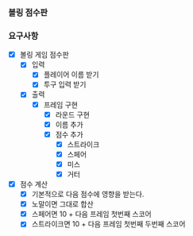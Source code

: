 ### 볼링 점수판

### 요구사항

- [x] 볼링 게임 점수판
    - [x] 입력
        - [x] 플레이어 이름 받기
        - [x] 투구 입력 받기
    - [x] 출력
        - [x] 프레임 구현
            - [x] 라운드 구현
            - [x] 이름 추가
            - [x] 점수 추가
                - [x] 스트라이크
                - [x] 스페어
                - [x] 미스
                - [x] 거터
- [x] 점수 계산
    - [x] 기본적으로 다음 점수에 영향을 받는다.
    - [x] 노말이면 그대로 합산
    - [x] 스페어면 10 + 다음 프레임 첫번째 스코어
    - [x] 스트라이크면 10 + 다음 프레임 첫번째 두번째 스코어